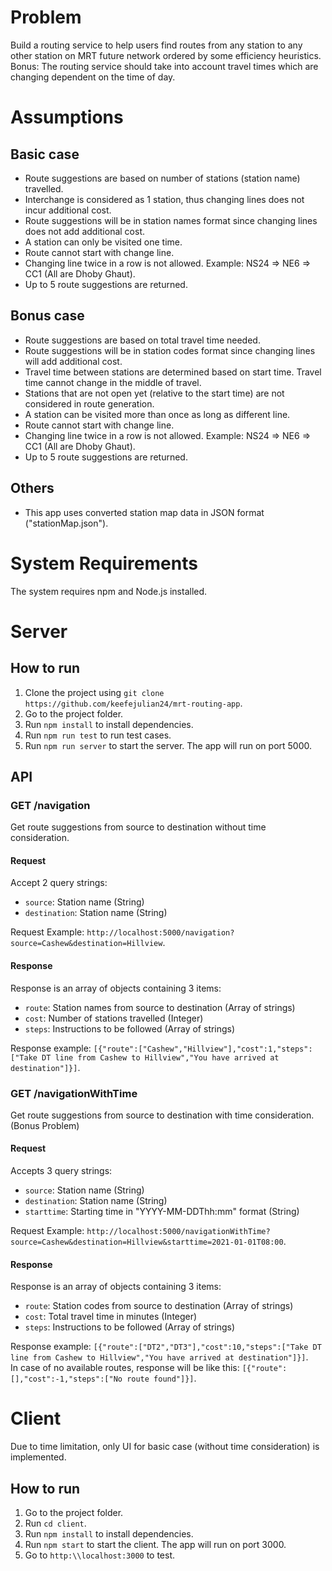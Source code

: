 # Problem
Build a routing service to help users find routes from any station to any other station on MRT future network ordered by some efficiency heuristics.\
Bonus: The routing service should take into account travel times which are changing dependent on the time of day.

# Assumptions
## Basic case
- Route suggestions are based on number of stations (station name) travelled.
- Interchange is considered as 1 station, thus changing lines does not incur additional cost.
- Route suggestions will be in station names format since changing lines does not add additional cost.
- A station can only be visited one time.
- Route cannot start with change line.
- Changing line twice in a row is not allowed. Example: NS24 => NE6 => CC1 (All are Dhoby Ghaut).
- Up to 5 route suggestions are returned.

## Bonus case
- Route suggestions are based on total travel time needed.
- Route suggestions will be in station codes format since changing lines will add additional cost.
- Travel time between stations are determined based on start time. Travel time cannot change in the middle of travel.
- Stations that are not open yet (relative to the start time) are not considered in route generation.
- A station can be visited more than once as long as different line.
- Route cannot start with change line.
- Changing line twice in a row is not allowed. Example: NS24 => NE6 => CC1 (All are Dhoby Ghaut).
- Up to 5 route suggestions are returned.

## Others
- This app uses converted station map data in JSON format ("stationMap.json").

# System Requirements
The system requires npm and Node.js installed.

# Server

## How to run
1. Clone the project using `git clone https://github.com/keefejulian24/mrt-routing-app`.
2. Go to the project folder.
3. Run `npm install` to install dependencies.
4. Run `npm run test` to run test cases.
5. Run `npm run server` to start the server. The app will run on port 5000.

## API
### GET /navigation
Get route suggestions from source to destination without time consideration.
#### Request
Accept 2 query strings:
- `source`: Station name (String)
- `destination`: Station name (String)

Request Example: `http://localhost:5000/navigation?source=Cashew&destination=Hillview`.
#### Response
Response is an array of objects containing 3 items:
- `route`: Station names from source to destination (Array of strings)
- `cost`: Number of stations travelled (Integer)
- `steps`: Instructions to be followed (Array of strings)

Response example: `[{"route":["Cashew","Hillview"],"cost":1,"steps":["Take DT line from Cashew to Hillview","You have arrived at destination"]}]`.

### GET /navigationWithTime
Get route suggestions from source to destination with time consideration. (Bonus Problem)
#### Request
Accepts 3 query strings:
- `source`: Station name (String)
- `destination`: Station name (String)
- `starttime`: Starting time in "YYYY-MM-DDThh:mm" format (String)

Request Example: `http://localhost:5000/navigationWithTime?source=Cashew&destination=Hillview&starttime=2021-01-01T08:00`.
#### Response
Response is an array of objects containing 3 items:
- `route`: Station codes from source to destination (Array of strings)
- `cost`: Total travel time in minutes (Integer)
- `steps`: Instructions to be followed (Array of strings)

Response example: `[{"route":["DT2","DT3"],"cost":10,"steps":["Take DT line from Cashew to Hillview","You have arrived at destination"]}]`.\
In case of no available routes, response will be like this: `[{"route":[],"cost":-1,"steps":["No route found"]}]`.

# Client
Due to time limitation, only UI for basic case (without time consideration) is implemented.

## How to run
1. Go to the project folder.
2. Run `cd client`.
3. Run `npm install` to install dependencies.
4. Run `npm start` to start the client. The app will run on port 3000.
5. Go to `http:\\localhost:3000` to test.